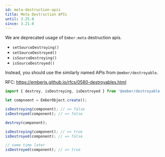 ```yaml
---
id: meta-destruction-apis
title: Meta Destruction APIs
until: 3.25.0
since: 3.21.0
---
```


We are deprecated usage of `Ember.meta`  destruction apis.

* `setSourceDestroying()`
* `setSourceDestroyed()`
* `isSourceDestroying()`
* `isSourceDestroyed()`

Instead, you should use the similarly named APIs from `@ember/destroyable`.

RFC: https://emberjs.github.io/rfcs/0580-destroyables.html

```js
import { destroy, isDestroying, isDestroyed } from '@ember/destroyable' ;

let compnoent = EmberObject.create();

isDestroying(component); // => false
isDestroyed(component); // => false

destroy(component);

isDestroying(component); // => true
isDestroyed(component); // => false

// some time later
isDestroyed(component); // => true
```
